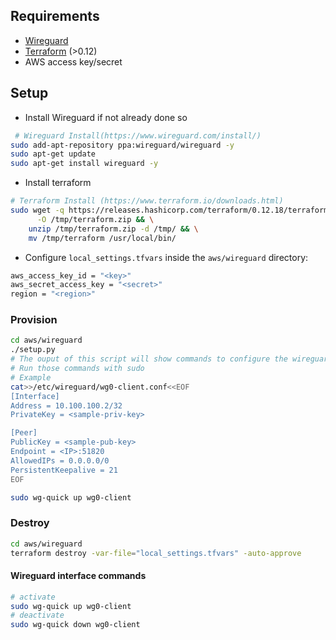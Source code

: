 ## Requirements
* [Wireguard](https://www.wireguard.com/install/)
* [Terraform](https://www.terraform.io/downloads.html) (>0.12)
* AWS access key/secret

## Setup
- Install Wireguard if not already done so
```bash
 # Wireguard Install(https://www.wireguard.com/install/)
sudo add-apt-repository ppa:wireguard/wireguard -y
sudo apt-get update
sudo apt-get install wireguard -y
```

- Install terraform
```bash
# Terraform Install (https://www.terraform.io/downloads.html)
sudo wget -q https://releases.hashicorp.com/terraform/0.12.18/terraform_0.12.18_linux_amd64.zip \
      -O /tmp/terraform.zip && \
    unzip /tmp/terraform.zip -d /tmp/ && \
    mv /tmp/terraform /usr/local/bin/

```


- Configure `local_settings.tfvars` inside the `aws/wireguard` directory:

```bash
aws_access_key_id = "<key>"
aws_secret_access_key = "<secret>"
region = "<region>"
```

### Provision
```bash
cd aws/wireguard
./setup.py
# The ouput of this script will show commands to configure the wireguard-client config file
# Run those commands with sudo 
# Example
cat>>/etc/wireguard/wg0-client.conf<<EOF
[Interface]
Address = 10.100.100.2/32
PrivateKey = <sample-priv-key>

[Peer]
PublicKey = <sample-pub-key>
Endpoint = <IP>:51820
AllowedIPs = 0.0.0.0/0
PersistentKeepalive = 21
EOF

sudo wg-quick up wg0-client
```

### Destroy
```bash
cd aws/wireguard
terraform destroy -var-file="local_settings.tfvars" -auto-approve
```

#### Wireguard interface commands
```bash 
# activate
sudo wg-quick up wg0-client
# deactivate
sudo wg-quick down wg0-client
```
